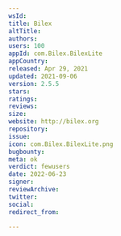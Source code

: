 ```yaml
---
wsId: 
title: Bilex
altTitle: 
authors: 
users: 100
appId: com.Bilex.BilexLite
appCountry: 
released: Apr 29, 2021
updated: 2021-09-06
version: 2.5.5
stars: 
ratings: 
reviews: 
size: 
website: http://bilex.org
repository: 
issue: 
icon: com.Bilex.BilexLite.png
bugbounty: 
meta: ok
verdict: fewusers
date: 2022-06-23
signer: 
reviewArchive: 
twitter: 
social: 
redirect_from: 

---
```


